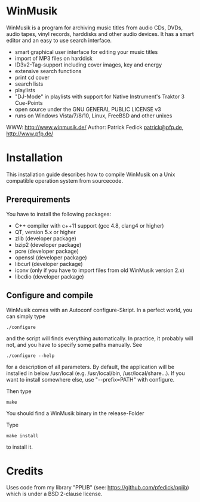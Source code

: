 WinMusik
========

WinMusik is a program for archiving music titles from audio CDs, DVDs,
audio tapes, vinyl records, harddisks and other audio devices. It has a
smart editor and an easy to use search interface.

  - smart graphical user interface for editing your music titles
  - import of MP3 files on harddisk
  - ID3v2-Tag-support including cover images, key and energy
  - extensive search functions
  - print cd cover
  - search lists
  - playlists
  - "DJ-Mode" in playlists with support for Native Instrument's Traktor 3
    Cue-Points
  - open source under the GNU GENERAL PUBLIC LICENSE v3
  - runs on Windows Vista/7/8/10, Linux, FreeBSD and other
    unixes

WWW: http://www.winmusik.de/
Author: Patrick Fedick <patrick@pfp.de>, http://www.pfp.de/


Installation
============

This installation guide describes how to compile WinMusik on a Unix
compatible operation system from sourcecode.


Prerequirements
---------------

You have to install the following packages:
  - C++ compiler with c++11 support (gcc 4.8, clang4 or higher)
  - QT, version 5.x or higher
  - zlib (developer package)
  - bzip2 (developer package)
  - pcre (developer package)
  - openssl (developer package)
  - libcurl (developer package)
  - iconv (only if you have to import files from old WinMusik version 2.x)
  - libcdio (developer package)


Configure and compile
---------------------

WinMusik comes with an Autoconf configure-Skript. In a perfect world, you
can simply type

	./configure

and the script will finds everything automatically. In practice, it probably
will not, and you have to specify some paths manually. See 

	./configure --help
	
for a description of all parameters. By default, the application will be
installed in below /usr/local (e.g. /usr/local/bin, /usr/local/share...).
If you want to install somewhere else, use "--prefix=PATH" with configure.


Then type

	make

You should find a WinMusik binary in the release-Folder


Type

	make install
	
to install it.

Credits
=======
Uses code from my library "PPLIB" (see: https://github.com/pfedick/pplib)
which is under a BSD 2-clause license.
